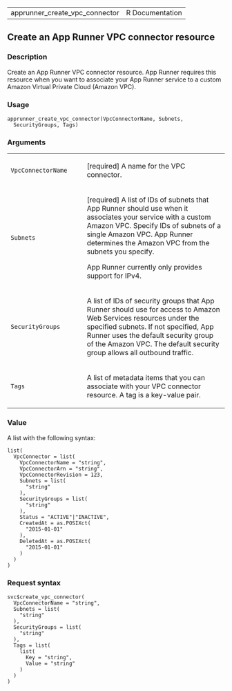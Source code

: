 <table style="width: 100%;">
<tbody>
<tr class="odd">
<td>apprunner_create_vpc_connector</td>
<td style="text-align: right;">R Documentation</td>
</tr>
</tbody>
</table>

## Create an App Runner VPC connector resource

### Description

Create an App Runner VPC connector resource. App Runner requires this
resource when you want to associate your App Runner service to a custom
Amazon Virtual Private Cloud (Amazon VPC).

### Usage

    apprunner_create_vpc_connector(VpcConnectorName, Subnets,
      SecurityGroups, Tags)

### Arguments

<table>
<colgroup>
<col style="width: 35%" />
<col style="width: 65%" />
</colgroup>
<tbody>
<tr class="odd">
<td><code
id="apprunner_create_vpc_connector_:_VpcConnectorName">VpcConnectorName</code></td>
<td><p>[required] A name for the VPC connector.</p></td>
</tr>
<tr class="even">
<td><code
id="apprunner_create_vpc_connector_:_Subnets">Subnets</code></td>
<td><p>[required] A list of IDs of subnets that App Runner should use
when it associates your service with a custom Amazon VPC. Specify IDs of
subnets of a single Amazon VPC. App Runner determines the Amazon VPC
from the subnets you specify.</p>
<p>App Runner currently only provides support for IPv4.</p></td>
</tr>
<tr class="odd">
<td><code
id="apprunner_create_vpc_connector_:_SecurityGroups">SecurityGroups</code></td>
<td><p>A list of IDs of security groups that App Runner should use for
access to Amazon Web Services resources under the specified subnets. If
not specified, App Runner uses the default security group of the Amazon
VPC. The default security group allows all outbound traffic.</p></td>
</tr>
<tr class="even">
<td><code id="apprunner_create_vpc_connector_:_Tags">Tags</code></td>
<td><p>A list of metadata items that you can associate with your VPC
connector resource. A tag is a key-value pair.</p></td>
</tr>
</tbody>
</table>

### Value

A list with the following syntax:

    list(
      VpcConnector = list(
        VpcConnectorName = "string",
        VpcConnectorArn = "string",
        VpcConnectorRevision = 123,
        Subnets = list(
          "string"
        ),
        SecurityGroups = list(
          "string"
        ),
        Status = "ACTIVE"|"INACTIVE",
        CreatedAt = as.POSIXct(
          "2015-01-01"
        ),
        DeletedAt = as.POSIXct(
          "2015-01-01"
        )
      )
    )

### Request syntax

    svc$create_vpc_connector(
      VpcConnectorName = "string",
      Subnets = list(
        "string"
      ),
      SecurityGroups = list(
        "string"
      ),
      Tags = list(
        list(
          Key = "string",
          Value = "string"
        )
      )
    )
